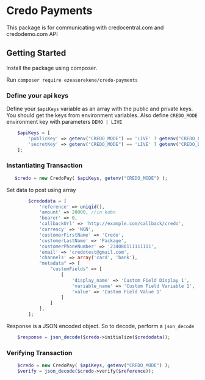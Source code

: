 # Credo Payments

This package is for communicating with credocentral.com and credodemo.com API

## Getting Started

Install the package using composer.

Run `composer require ezeasorekene/credo-payments`

### Define your api keys

Define your `$apiKeys` variable as an array with the public and private keys. You should get the keys from environment variables. Also define `CREDO_MODE` environment key with parameters `DEMO | LIVE`

```php
    $apiKeys = [
        'publicKey' => getenv("CREDO_MODE") == 'LIVE' ? getenv("CREDO_LIVE_PUBLIC_KEY") : getenv("CREDO_TEST_PUBLIC_KEY"),
        'secretKey' => getenv("CREDO_MODE") == 'LIVE' ? getenv("CREDO_LIVE_SECRET_KEY") : getenv("CREDO_TEST_SECRET_KEY"),
    ];
```

### Instantiating Transaction

```php
   $credo = new CredoPay( $apiKeys, getenv("CREDO_MODE") );
```

Set data to post using array

```php
        $credodata = [
            'reference' => uniqid(),
            'amount' => 20000, //in kobo
            'bearer' => 0,
            'callbackUrl' => 'http://example.com/callback/credo',
            'currency' => 'NGN',
            'customerFirstName' => 'Credo',
            'customerLastName' => 'Package',
            'customerPhoneNumber' => '234080111111111',
            'email' => 'credotest@gmail.com',
            'channels' => array('card', 'bank'),
            "metadata" => [
                "customFields" => [
                    [
                        'display_name' => 'Custom Field Display 1',
                        'variable_name' => 'Custom Field Variable 1',
                        'value' => 'Custom Field Value 1'
                    ]
                ]
            ],
        ];
```

Response is a JSON encoded object. So to decode, perform a `json_decode`

```php
    $response = json_decode($credo->initialize($credodata));
```

### Verifying Transaction

```php
    $credo = new CredoPay( $apiKeys, getenv("CREDO_MODE") );
    $verify = json_decode($credo->verify($reference));

```

